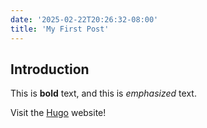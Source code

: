 ```yaml
---
date: '2025-02-22T20:26:32-08:00'
title: 'My First Post'
---
```

## Introduction

This is **bold** text, and this is *emphasized* text.

Visit the [Hugo](https://gohugo.io) website!
